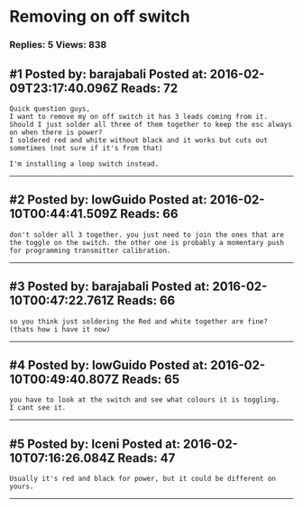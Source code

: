 # Removing on off switch

### Replies: 5 Views: 838

## \#1 Posted by: barajabali Posted at: 2016-02-09T23:17:40.096Z Reads: 72

```
Quick question guys,
I want to remove my on off switch it has 3 leads coming from it. Should I just solder all three of them together to keep the esc always on when there is power? 
I soldered red and white without black and it works but cuts out sometimes (not sure if it's from that) 

I'm installing a loop switch instead.
```

---
## \#2 Posted by: lowGuido Posted at: 2016-02-10T00:44:41.509Z Reads: 66

```
don't solder all 3 together. you just need to join the ones that are the toggle on the switch. the other one is probably a momentary push for programming transmitter calibration.
```

---
## \#3 Posted by: barajabali Posted at: 2016-02-10T00:47:22.761Z Reads: 66

```
so you think just soldering the Red and white together are fine? (thats how i have it now)
```

---
## \#4 Posted by: lowGuido Posted at: 2016-02-10T00:49:40.807Z Reads: 65

```
you have to look at the switch and see what colours it is toggling. 
I cant see it.
```

---
## \#5 Posted by: Iceni Posted at: 2016-02-10T07:16:26.084Z Reads: 47

```
Usually it's red and black for power, but it could be different on yours.
```

---
